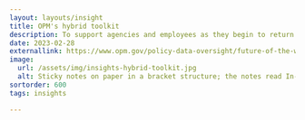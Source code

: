 ```yaml
---
layout: layouts/insight
title: OPM's hybrid toolkit
description: To support agencies and employees as they begin to return to the office, the Office of Personnel Management has developed a toolkit with information to assist in this next phase and beyond.
date: 2023-02-28
externallink: https://www.opm.gov/policy-data-oversight/future-of-the-workforce/hybrid-work-environment-toolkit/
image: 
  url: /assets/img/insights-hybrid-toolkit.jpg
  alt: Sticky notes on paper in a bracket structure; the notes read In-office and Remote while a hand presses a third sticky note that reads Hybrid where the bracket converges, with a stack of yellow sticky notes, markers, and a ruler nearby
sortorder: 600
tags: insights

---
```


